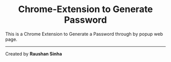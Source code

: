 <h1 align='center'>Chrome-Extension to Generate Password </h1>
This is a Chrome Extension to Generate a Password through by popup web page.
<br>
<hr>
Created by <b>Raushan Sinha</b>
